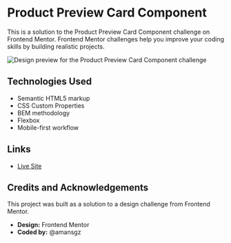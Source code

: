 # Product Preview Card Component

This is a solution to the Product Preview Card Component challenge on Frontend Mentor. Frontend Mentor challenges help you improve your coding skills by building realistic projects.

![Design preview for the Product Preview Card Component challenge](./assets/desktop-preview.jpg)

## Technologies Used

- Semantic HTML5 markup
- CSS Custom Properties
- BEM methodology
- Flexbox
- Mobile-first workflow

## Links

- [Live Site]()

## Credits and Acknowledgements

This project was built as a solution to a design challenge from Frontend Mentor.

- **Design:** Frontend Mentor
- **Coded by:** @amansgz
